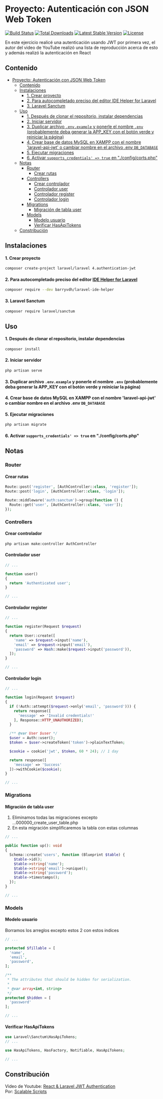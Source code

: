 # Proyecto: Autenticación con JSON Web Token

<a href="https://github.com/laravel/framework/actions"><img src="https://github.com/laravel/framework/workflows/tests/badge.svg" alt="Build Status"></a>
<a href="https://packagist.org/packages/laravel/framework"><img src="https://img.shields.io/packagist/dt/laravel/framework" alt="Total Downloads"></a>
<a href="https://packagist.org/packages/laravel/framework"><img src="https://img.shields.io/packagist/v/laravel/framework" alt="Latest Stable Version"></a>
<a href="https://packagist.org/packages/laravel/framework"><img src="https://img.shields.io/packagist/l/laravel/framework" alt="License"></a>

En este ejercicio realicé una autenticación usando JWT por primera vez, el autor del video de YouTube realizó una lista de reproducción acerca de esto y además realizó la autenticación en React

## Contenido

- [Proyecto: Autenticación con JSON Web Token](#proyecto-autenticación-con-json-web-token)
  - [Contenido](#contenido)
  - [Instalaciones](#instalaciones)
      - [1. Crear proyecto](#1-crear-proyecto)
      - [2. Para autocompletado preciso del editor IDE Helper for Laravel](#2-para-autocompletado-preciso-del-editor-ide-helper-for-laravel)
      - [3. Laravel Sanctum](#3-laravel-sanctum)
  - [Uso](#uso)
      - [1. Después de clonar el repositorio, instalar dependencias](#1-después-de-clonar-el-repositorio-instalar-dependencias)
      - [2. Iniciar servidor](#2-iniciar-servidor)
      - [3. Duplicar archivo `.env.example` y ponerle el nombre `.env` (probablemente deba generar la APP\_KEY con el botón verde y reiniciar la página)](#3-duplicar-archivo-envexample-y-ponerle-el-nombre-env-probablemente-deba-generar-la-app_key-con-el-botón-verde-y-reiniciar-la-página)
      - [4. Crear base de datos MySQL en XAMPP con el nombre 'laravel-api-jwt' o cambiar nombre en el archivo .env `DB_DATABASE`](#4-crear-base-de-datos-mysql-en-xampp-con-el-nombre-laravel-api-jwt-o-cambiar-nombre-en-el-archivo-env-db_database)
      - [5. Ejecutar migraciones](#5-ejecutar-migraciones)
      - [6. Activar `supports_credentials' => true` en "./config/corts.php"](#6-activar-supports_credentials--true-en-configcortsphp)
  - [Notas](#notas)
    - [Router](#router)
      - [Crear rutas](#crear-rutas)
    - [Controllers](#controllers)
      - [Crear controlador](#crear-controlador)
      - [Controlador user](#controlador-user)
      - [Controlador register](#controlador-register)
      - [Controlador login](#controlador-login)
    - [Migrations](#migrations)
      - [Migración de tabla user](#migración-de-tabla-user)
    - [Models](#models)
      - [Modelo usuario](#modelo-usuario)
      - [Verificar HasApiTokens](#verificar-hasapitokens)
  - [Constribución](#constribución)

## Instalaciones

#### 1. Crear proyecto

```bash
composer create-project laravel/laravel 4.authentication-jwt
```

#### 2. Para autocompletado preciso del editor [IDE Helper for Laravel](https://github.com/barryvdh/laravel-ide-helper)

```bash
composer require --dev barryvdh/laravel-ide-helper
```

#### 3. Laravel Sanctum

```bash
composer require laravel/sanctum
```

## Uso

#### 1. Después de clonar el repositorio, instalar dependencias

```bash
composer install
```

#### 2. Iniciar servidor

```bash
php artisan serve
```

#### 3. Duplicar archivo `.env.example` y ponerle el nombre `.env` (probablemente deba generar la APP_KEY con el botón verde y reiniciar la página)


#### 4. Crear base de datos MySQL en XAMPP con el nombre 'laravel-api-jwt' o cambiar nombre en el archivo .env `DB_DATABASE`

#### 5. Ejecutar migraciones

```bash
php artisan migrate
```

#### 6. Activar `supports_credentials' => true` en "./config/corts.php"

## Notas

### Router

#### Crear rutas

```php
Route::post('register', [AuthController::class, 'register']);
Route::post('login', [AuthController::class, 'login']);

Route::middleware('auth:sanctum')->group(function () {
  Route::get('user', [AuthController::class, 'user']);
});
```

### Controllers

#### Crear controlador

```bash
php artisan make:controller AuthController
```

#### Controlador user


```php
// ...

function user()
{
  return 'Authenticated user';
}

// ...
```

#### Controlador register

```php
// ...

function register(Request $request)
{
  return User::create([
    'name' => $request->input('name'),
    'email' => $request->input('email'),
    'password' => Hash::make($request->input('password')),
  ]);
}

// ...
```

#### Controlador login

```php
// ...

function login(Request $request)
{
  if (!Auth::attempt($request->only('email', 'password'))) {
    return response([
      'message' => 'Invalid credentials!'
    ], Response::HTTP_UNAUTHORIZED);
  }

  /** @var User $user */
  $user = Auth::user();
  $token = $user->createToken('token')->plainTextToken;

  $cookie = cookie('jwt', $token, 60 * 24); // 1 day

  return response([
    'message' => 'Success'
  ])->withCookie($cookie);
}

// ...
```

### Migrations

#### Migración de tabla user

1. Eliminamos todas las migraciones excepto ...000000_create_user_table.php
2. En esta migración simplificaremos la tabla con estas columnas

```php
// ...

public function up(): void
{
  Schema::create('users', function (Blueprint $table) {
    $table->id();
    $table->string('name');
    $table->string('email')->unique();
    $table->string('password');
    $table->timestamps();
  });
}

// ...
```


### Models

#### Modelo usuario

Borramos los arreglos excepto estos 2 con estos indices

```php
// ...

protected $fillable = [
  'name',
  'email',
  'password',
];

/**
 * The attributes that should be hidden for serialization.
 *
 * @var array<int, string>
 */
protected $hidden = [
  'password'
];

// ...
```

#### Verificar HasApiTokens

```php
use Laravel\Sanctum\HasApiTokens;
// ...

use HasApiTokens, HasFactory, Notifiable, HasApiTokens;

// ...
```

## Constribución

Video de Youtube: [React & Laravel JWT Authentication](https://youtu.be/jIzPuM76-nI?list=PLlameCF3cMEuSQb-UCPDcUV_re5uXaOU9)  
Por: [Scalable Scripts](https://www.youtube.com/@ScalableScripts)
